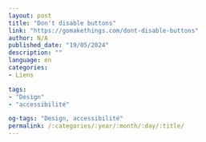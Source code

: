 ```yaml
---
layout: post
title: "Don't disable buttons"
link: "https://gomakethings.com/dont-disable-buttons"
author: N/A
published_date: "19/05/2024"
description: ""
language: en
categories:
- Liens

tags:
- "Design"
- "accessibilité"

og-tags: "Design, accessibilité"
permalink: /:categories/:year/:month/:day/:title/
---
```

